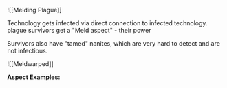 ![[Melding Plague]]

Technology gets infected via direct connection to infected technology. plague survivors get a "Meld aspect" - their power

Survivors also have "tamed" nanites, which are very hard to detect and are not infectious.

![[Meldwarped]]

**Aspect Examples:**
